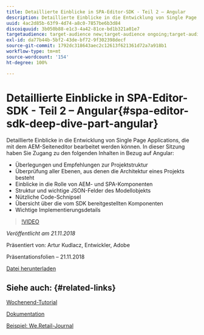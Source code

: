 ```yaml
---
title: Detaillierte Einblicke in SPA-Editor-SDK - Teil 2 – Angular
description: Detaillierte Einblicke in die Entwicklung von Single Page Applications, die mit dem AEM-Seiteneditor bearbeitet werden können.
uuid: 4ac2d85b-63f9-4d74-a8c0-7857be6b3d84
discoiquuid: 3b050b88-e1c3-4a42-81ce-bd1b321a01e7
targetaudience: target-audience new;target-audience ongoing;target-audience upgrader
exl-id: da77b44b-5bf2-43de-bf72-9f302398decf
source-git-commit: 1792dc318643aec2c12613f621361d72a7a918b1
workflow-type: tm+mt
source-wordcount: '154'
ht-degree: 100%

---
```


# Detaillierte Einblicke in SPA-Editor-SDK - Teil 2 – Angular{#spa-editor-sdk-deep-dive-part-angular}

Detaillierte Einblicke in die Entwicklung von Single Page Applications, die mit dem AEM-Seiteneditor bearbeitet werden können. In dieser Sitzung haben Sie Zugang zu den folgenden Inhalten in Bezug auf Angular:

* Überlegungen und Empfehlungen zur Projektstruktur
* Überprüfung aller Ebenen, aus denen die Architektur eines Projekts besteht
* Einblicke in die Rolle von AEM- und SPA-Komponenten
* Struktur und wichtige JSON-Felder des Modellobjekts
* Nützliche Code-Schnipsel
* Übersicht über die vom SDK bereitgestellten Komponenten
* Wichtige Implementierungsdetails

>[!VIDEO](https://video.tv.adobe.com/v/25503/?quality-9)

*Veröffentlicht am 21.11.2018*

Präsentiert von: Artur Kudlacz, Entwickler, Adobe

Präsentationsfolien – 21.11.2018

[Datei herunterladen](assets/aem-gems-aem-spaeditorangular-112118.pdf)

## Siehe auch: {#related-links}

[Wochenend-Tutorial](https://experienceleague.adobe.com/docs/experience-manager-learn/getting-started-wknd-tutorial-develop/overview.html?lang=de)

[Dokumentation](https://helpx.adobe.com/de/experience-manager/6-4/sites/developing/using/spa-overview.html)

[Beispiel: We.Retail-Journal](https://github.com/adobe/aem-sample-we-retail-journal)

<!--
[Get back to the Overview](https://helpx.adobe.com/experience-manager/kt/eseminars/gems/aem-index.html)
-->
